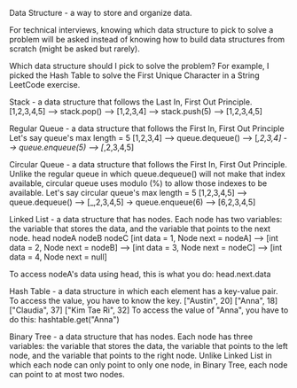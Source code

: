 Data Structure - a way to store and organize data.

For technical interviews, knowing which data structure to pick to solve a problem will be asked instead of knowing how to build data structures from scratch (might be asked but rarely).

Which data structure should I pick to solve the problem? For example, I picked the Hash Table to solve the First Unique Character in a String LeetCode exercise. 

Stack - a data structure that follows the Last In, First Out Principle.
[1,2,3,4,5] --> stack.pop() --> [1,2,3,4] --> stack.push(5) --> [1,2,3,4,5]

Regular Queue - a data structure that follows the First In, First Out Principle
Let's say queue's max length = 5
[1,2,3,4] --> queue.dequeue() --> [_,2,3,4] --> queue.enqueue(5) --> [_,2,3,4,5]

Circular Queue - a data structure that follows the First In, First Out Principle. Unlike the regular queue in which queue.dequeue() will not make that index available, circular queue uses modulo (%) to allow those indexes to be available. 
Let's say circular queue's max length = 5
[1,2,3,4,5] --> queue.dequeue() --> [_,2,3,4,5] -> queue.enqueue(6) --> [6,2,3,4,5]

Linked List - a data structure that has nodes. Each node has two variables: the variable that stores the data, and the variable that points to the next node.
              head                                  nodeA                                 nodeB                                 nodeC
[int data = 1, Node next = nodeA] --> [int data = 2, Node next = nodeB] --> [int data = 3, Node next = nodeC] --> [int data = 4, Node next = null]

To access nodeA's data using head, this is what you do: head.next.data

Hash Table - a data structure in which each element has a key-value pair. To access the value, you have to know the key.
["Austin", 20] ["Anna", 18] ["Claudia", 37] ["Kim Tae Ri", 32]
To access the value of "Anna", you have to do this: hashtable.get("Anna")

Binary Tree - a data structure that has nodes. Each node has three variables: the variable that stores the data, the variable that points to the left node, and the variable that points to the right node. Unlike Linked List in which each node can only point to only one node, in Binary Tree, each node can point to at most two nodes. 